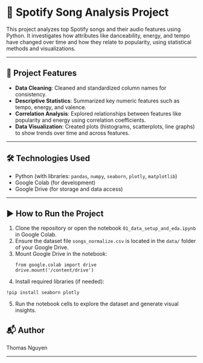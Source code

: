 # 🎵 Spotify Song Analysis Project

This project analyzes top Spotify songs and their audio features using Python. It investigates how attributes like danceability, energy, and tempo have changed over time and how they relate to popularity, using statistical methods and visualizations.

---

## 📌 Project Features

- **Data Cleaning**: Cleaned and standardized column names for consistency.
- **Descriptive Statistics**: Summarized key numeric features such as tempo, energy, and valence.
- **Correlation Analysis**: Explored relationships between features like popularity and energy using correlation coefficients.
- **Data Visualization**: Created plots (histograms, scatterplots, line graphs) to show trends over time and across features.

---

## 🛠 Technologies Used

- Python (with libraries: `pandas`, `numpy`, `seaborn`, `plotly`, `matplotlib`)
- Google Colab (for development)
- Google Drive (for storage and data access)

---

## ▶️ How to Run the Project

1. Clone the repository or open the notebook `01_data_setup_and_eda.ipynb` in Google Colab.
2. Ensure the dataset file `songs_normalize.csv` is located in the `data/` folder of your Google Drive.
3. Mount Google Drive in the notebook:
   ```
   from google.colab import drive
   drive.mount('/content/drive')
   ```
4. Install required libraries (if needed):

  ```
  !pip install seaborn plotly
  ```
5. Run the notebook cells to explore the dataset and generate visual insights.

## 📬 Author
Thomas Nguyen

---

